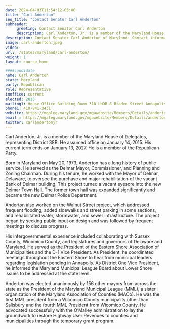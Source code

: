 ```yaml
---
date: 2024-04-03T11:54:12-05:00
title: "Carl Anderton"
seo_title: "contact Senator Carl Anderton"
subheader:
     greeting: Contact Senator Carl Anderton
     description: Carl Anderton, Jr. is a member of the Maryland House of Delegates, representing District 38B. He assumed office on January 14, 2015. His current term ends on January 13, 2027. He is a member of the Republican Party.
description: Contact Senator Carl Anderton of Maryland. Contact information for Carl Anderton includes email address, phone number, and mailing address.
image: carl-anderton.jpeg
video:
url:  /states/maryland/carl-anderton/
weight: 1
layout: course_home

####candidate
name: Carl Anderton
state: Maryland
party: Republican
role: Representative
inoffice: current
elected: 2015
mailing1: House Office Building Room 310 LHOB 6 Bladen Street Annapolis, MD 21401
phone1: 410-841-3431
website: https://mgaleg.maryland.gov/mgawebsite/Members/Details/anderton01/
email : https://mgaleg.maryland.gov/mgawebsite/Members/Details/anderton01/
twitter: carlandertonjr
---
```


Carl Anderton, Jr. is a member of the Maryland House of Delegates, representing District 38B. He assumed office on January 14, 2015. His current term ends on January 13, 2027. He is a member of the Republican Party.

Born in Maryland on May 20, 1973, Anderton has a long history of public service. He served as the Delmar Mayor, Commissioner, and Planning and Zoning Chairman. During his tenure, he worked with the Mayor of Delmar, Delaware, to oversee the purchase and major rehabilitation of the vacant Bank of Delmar building. This project turned a vacant eyesore into the new Delmar Town Hall. The former town hall was expanded significantly and became the new Delmar Police Department.

Anderton also worked on the Walnut Street project, which addressed frequent flooding, added sidewalks and street parking in some sections, and rehabilitated water, stormwater, and sewer infrastructure. The project began by seeking public input on design and was followed by frequent meetings to discuss progress.

His intergovernmental experience included collaborating with Sussex County, Wicomico County, and legislatures and governors of Delaware and Maryland. He served as the President of the Eastern Shore Association of Municipalities and the D-1 Vice President. As President, he coordinated meetings throughout the Eastern Shore to hear from municipal leaders regarding legislation pending in Annapolis. As District One Vice President, he informed the Maryland Municipal League Board about Lower Shore issues to be addressed at the state level.

Anderton was elected unanimously by 156 other mayors from across the state as the President of the Maryland Municipal League (MML), a sister organization of the Maryland Association of Counties (MACo). He was the first MML president from a Wicomico County municipality other than Salisbury and the fourth MML President from Wicomico County. He advocated successfully with the O’Malley administration to lay the groundwork to restore Highway User Revenues to counties and municipalities through the temporary grant program.
